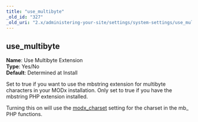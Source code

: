 ```yaml
---
title: "use_multibyte"
_old_id: "327"
_old_uri: "2.x/administering-your-site/settings/system-settings/use_multibyte"
---
```


use\_multibyte
--------------

**Name**: Use Multibyte Extension   
**Type**: Yes/No   
**Default**: Determined at Install

Set to true if you want to use the mbstring extension for multibyte characters in your MODx installation. Only set to true if you have the mbstring PHP extension installed.

Turning this on will use the [modx\_charset](/revolution/2.x/administering-your-site/settings/system-settings/modx_charset "modx_charset") setting for the charset in the mb\_ PHP functions.